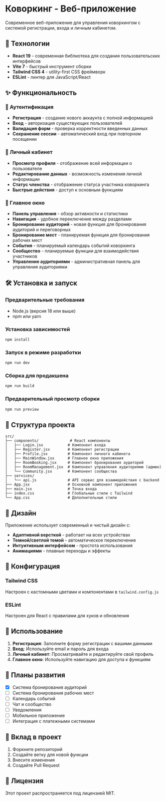 # Коворкинг - Веб-приложение

Современное веб-приложение для управления коворкингом с системой регистрации, входа и личным кабинетом.

## 🚀 Технологии

- **React 19** - современная библиотека для создания пользовательских интерфейсов
- **Vite 7** - быстрый инструмент сборки
- **Tailwind CSS 4** - utility-first CSS фреймворк
- **ESLint** - линтер для JavaScript/React

## ✨ Функциональность

### 🔐 Аутентификация
- **Регистрация** - создание нового аккаунта с полной информацией
- **Вход** - авторизация существующих пользователей
- **Валидация форм** - проверка корректности введенных данных
- **Сохранение сессии** - автоматический вход при повторном посещении

### 👤 Личный кабинет
- **Просмотр профиля** - отображение всей информации о пользователе
- **Редактирование данных** - возможность изменения личной информации
- **Статус членства** - отображение статуса участника коворкинга
- **Быстрые действия** - доступ к основным функциям

### 🏢 Главное окно
- **Панель управления** - обзор активности и статистики
- **Навигация** - удобное переключение между разделами
- **Бронирование аудиторий** - новая функция для бронирования аудиторий и переговорных
- **Бронирование мест** - планируемая функция для бронирования рабочих мест
- **События** - планируемый календарь событий коворкинга
- **Сообщество** - планируемые функции для взаимодействия участников
- **Управление аудиториями** - административная панель для управления аудиториями

## 🛠 Установка и запуск

### Предварительные требования
- Node.js (версия 18 или выше)
- npm или yarn

### Установка зависимостей
```bash
npm install
```

### Запуск в режиме разработки
```bash
npm run dev
```

### Сборка для продакшена
```bash
npm run build
```

### Предварительный просмотр сборки
```bash
npm run preview
```

## 📁 Структура проекта

```
src/
├── components/              # React компоненты
│   ├── Login.jsx           # Компонент входа
│   ├── Register.jsx        # Компонент регистрации
│   ├── Profile.jsx         # Компонент личного кабинета
│   ├── MainWindow.jsx      # Главное окно приложения
│   ├── RoomBooking.jsx     # Компонент бронирования аудиторий
│   ├── RoomManagement.jsx  # Компонент управления аудиториями (админ)
│   └── Community.jsx       # Компонент сообщества
├── services/
│   └── api.js              # API сервис для взаимодействия с backend
├── App.jsx                 # Основной компонент приложения
├── main.jsx                # Точка входа
├── index.css               # Глобальные стили с Tailwind
└── App.css                 # Дополнительные стили
```

## 🎨 Дизайн

Приложение использует современный и чистый дизайн с:
- **Адаптивной версткой** - работает на всех устройствах
- **Темной/светлой темой** - автоматическое переключение
- **Интуитивным интерфейсом** - простота использования
- **Анимациями** - плавные переходы и эффекты

## 🔧 Конфигурация

### Tailwind CSS
Настроен с кастомными цветами и компонентами в `tailwind.config.js`

### ESLint
Настроен для React с правилами для хуков и обновления

## 📝 Использование

1. **Регистрация**: Заполните форму регистрации с вашими данными
2. **Вход**: Используйте email и пароль для входа
3. **Личный кабинет**: Просматривайте и редактируйте свой профиль
4. **Главное окно**: Используйте навигацию для доступа к функциям

## 🚧 Планы развития

- [x] Система бронирования аудиторий
- [ ] Система бронирования рабочих мест
- [ ] Календарь событий
- [ ] Чат и сообщество
- [ ] Уведомления
- [ ] Мобильное приложение
- [ ] Интеграция с платежными системами

## 🤝 Вклад в проект

1. Форкните репозиторий
2. Создайте ветку для новой функции
3. Внесите изменения
4. Создайте Pull Request

## 📄 Лицензия

Этот проект распространяется под лицензией MIT.